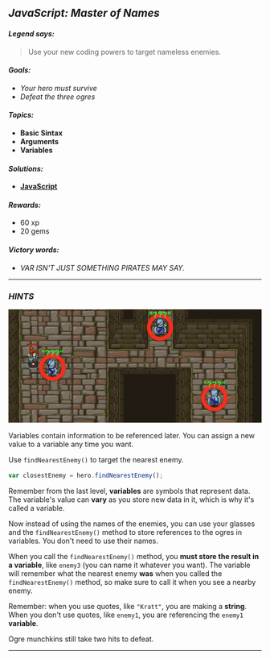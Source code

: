 ## _JavaScript: Master of Names_

#### _Legend says:_
> Use your new coding powers to target nameless enemies.

#### _Goals:_
+ _Your hero must survive_
+ _Defeat the three ogres_

#### _Topics:_
+ **Basic Sintax**
+ **Arguments**
+ **Variables**

#### _Solutions:_
+ **[JavaScript](masterOfNames.js)**

#### _Rewards:_
+ 60 xp
+ 20 gems

#### _Victory words:_
+ _VAR ISN'T JUST SOMETHING PIRATES MAY SAY._

___

### _HINTS_

![](img/master_of_names.png)

Variables contain information to be referenced later. You can assign a new value to a variable any time you want.

Use `findNearestEnemy()` to target the nearest enemy.

```javascript
var closestEnemy = hero.findNearestEnemy();
```

Remember from the last level, **variables** are symbols that represent data. The variable's value can **vary** as you store new data in it, which is why it's called a variable.

Now instead of using the names of the enemies, you can use your glasses and the `findNearestEnemy()` method to store references to the ogres in variables. You don't need to use their names.

When you call the `findNearestEnemy()` method, you **must store the result in a variable**, like `enemy3` (you can name it whatever you want). The variable will remember what the nearest enemy **was** when you called the `findNearestEnemy()` method, so make sure to call it when you see a nearby enemy.

Remember: when you use quotes, like `"Kratt"`, you are making a **string**. When you don't use quotes, like `enemy1`, you are referencing the `enemy1` **variable**.

Ogre munchkins still take two hits to defeat.

___
